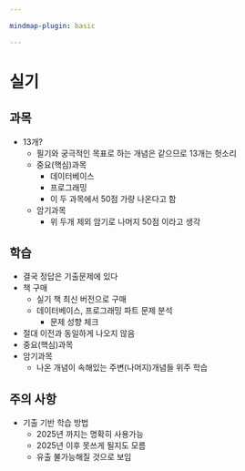 ```yaml
---

mindmap-plugin: basic

---
```



# 실기

## 과목
- 13개?
	- 필기와 궁극적인 목표로 하는 개념은 같으므로 13개는 헛소리
	- 중요(핵심)과목
		- 데이터베이스
		- 프로그래밍
		- 이 두 과목에서 50점 가량 나온다고 함
	- 암기과목
		- 위 두개 제외 암기로 나머지 50점 이라고 생각

## 학습
- 결국 정답은 기출문제에 있다
- 책 구매
	- 실기 책 최신 버전으로 구매
	- 데이터베이스, 프로그래밍 파트 문제 분석
		- 문제 성향 체크
- 절대 이전과 동일하게 나오지 않음
- 중요(핵심)과목
- 암기과목
	- 나온 개념이 속해있는 주변(나머지)개념들 위주 학습

## 주의 사항
- 기출 기반 학습 방법
	- 2025년 까지는 명확히 사용가능
	- 2025년 이후 못쓰게 될지도 모름
	- 유출 불가능해질 것으로 보임